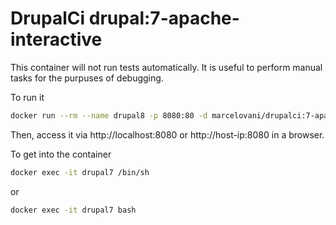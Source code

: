 # DrupalCi drupal:7-apache-interactive

This container will not run tests automatically.
It is useful to perform manual tasks for the purpuses of debugging.

To run it

```bash
docker run --rm --name drupal8 -p 8080:80 -d marcelovani/drupalci:7-apache-interactive
```

Then, access it via http://localhost:8080 or http://host-ip:8080 in a browser.

To get into the container

```bash
docker exec -it drupal7 /bin/sh
```

or

```bash
docker exec -it drupal7 bash
```
